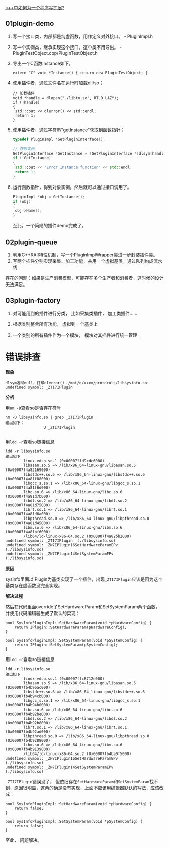 [c++中如何为一个程序写扩展?](https://www.zhihu.com/question/52538590/answer/137136003)

## 01plugin-demo

1. 写一个接口类，内部都是纯虚函数，用作定义对外接口。 - PluginImpl.h

2. 写一个实例类，继承实现这个接口。这个类不用导出。 - PluginTestObject.cpp/PluginTestObject.h

3. 导出一个C函数Instance如下。

   ```
   extern "C" void *Instance() { return new PluginTestObject; }
   ```

4. 使用插件者，通过文件名在运行时加载dll/so；

   ```
   // 加载插件
   void *handle = dlopen("./libto.so", RTLD_LAZY);
   if (!handle)
   {
   	std::cout << dlerror() << std::endl;
   	return 1;
   }
   ```

5. 使用插件者，通过字符串"getInstance"获取到函数指针；

   ```cpp
   typedef PluginImpl *GetPluginInterface();
   
   // 获取实例
   GetPluginInterface *GetInstance = (GetPluginInterface *)dlsym(handle, "Instance");
   if (!GetInstance)
   {
   	std::cout << "Error Instance function" << std::endl;
   	return 1;
   }
   ```

6. 运行函数指针，得到对象实例。然后就可以通过接口调用了。

   ```cpp
   PluginImpl *obj = GetInstance();
   if (obj)
   {
   	obj->Name();
   }
   ```

   至此，一个简陋的插件demo完成了。

## 02plugin-queue

1. 利用C++RAII特性机制，写一个PluginImplWrapper类进一步封装插件类。
2. 写两个插件分别实现采集、加工功能，共用一个虚拟基类，通过队列构成流水线



存在的问题：如果是生产消费模型，可能存在多个生产者和消费者，这时候的设计无法满足。



## 03plugin-factory

1. 对可能用到的插件进行分类， 比如采集类插件， 加工类插件……

2. 根据类别整合所有功能， 虚拟到一个基类上

3. 一个类别的所有插件作为一个模块， 模块对其插件进行统一管理

   



# 错误排查

**现象**

```
dlsym返回null，打印dlerror()：/mnt/d/xxxx/protocols/libsysinfo.so: undefined symbol: _ZTI7IPlugin
```

**分析**

用`nm -D`查看so是否存在符号

```
nm -D libsysinfo.so | grep _ZTI7IPlugin
输出如下：
                 U _ZTI7IPlugin


```

用`ldd -r`查看so链接信息

```
ldd -r libsysinfo.so
输出如下
        linux-vdso.so.1 (0x00007ffd9cdc6000)
        libasan.so.5 => /lib/x86_64-linux-gnu/libasan.so.5 (0x00007f4a82169000)
        libstdc++.so.6 => /lib/x86_64-linux-gnu/libstdc++.so.6 (0x00007f4a81f88000)
        libgcc_s.so.1 => /lib/x86_64-linux-gnu/libgcc_s.so.1 (0x00007f4a81f6d000)
        libc.so.6 => /lib/x86_64-linux-gnu/libc.so.6 (0x00007f4a81d7b000)
        libdl.so.2 => /lib/x86_64-linux-gnu/libdl.so.2 (0x00007f4a81d75000)
        librt.so.1 => /lib/x86_64-linux-gnu/librt.so.1 (0x00007f4a81d6a000)
        libpthread.so.0 => /lib/x86_64-linux-gnu/libpthread.so.0 (0x00007f4a81d45000)
        libm.so.6 => /lib/x86_64-linux-gnu/libm.so.6 (0x00007f4a81bf6000)
        /lib64/ld-linux-x86-64.so.2 (0x00007f4a82bb2000)
undefined symbol: _ZTI7IPlugin  (./libsysinfo.so)
undefined symbol: _ZN7IPlugin16SetHardwareParamEPv      (./libsysinfo.so)
undefined symbol: _ZN7IPlugin14SetSystemParamEPv        (./libsysinfo.so)
```

**原因**

sysinfo里面以IPlugin为基类实现了一个插件，出现`_ZTI7IPlugin`应该是因为这个基类存在虚函数没完全实现。

**解决过程**

然后在代码里面override了SetHardwareParam和SetSystemParam两个函数，并使用代码编辑器生成了默认的实现：

```
bool SysInfoPluginImpl::SetHardwareParam(void *pHardwareConfig) {
    return IPlugin::SetHardwareParam(pHardwareConfig);
}

bool SysInfoPluginImpl::SetSystemParam(void *pSystemConfig) {
    return IPlugin::SetSystemParam(pSystemConfig);
}
```

用`ldd -r`查看so链接信息

```
ldd -r libsysinfo.so
输出如下
        linux-vdso.so.1 (0x00007ffc8712e000)
        libasan.so.5 => /lib/x86_64-linux-gnu/libasan.so.5 (0x00007fb4b96ac000)
        libstdc++.so.6 => /lib/x86_64-linux-gnu/libstdc++.so.6 (0x00007fb4b94cb000)
        libgcc_s.so.1 => /lib/x86_64-linux-gnu/libgcc_s.so.1 (0x00007fb4b94b0000)
        libc.so.6 => /lib/x86_64-linux-gnu/libc.so.6 (0x00007fb4b92be000)
        libdl.so.2 => /lib/x86_64-linux-gnu/libdl.so.2 (0x00007fb4b92b8000)
        librt.so.1 => /lib/x86_64-linux-gnu/librt.so.1 (0x00007fb4b92ad000)
        libpthread.so.0 => /lib/x86_64-linux-gnu/libpthread.so.0 (0x00007fb4b9288000)
        libm.so.6 => /lib/x86_64-linux-gnu/libm.so.6 (0x00007fb4b9139000)
        /lib64/ld-linux-x86-64.so.2 (0x00007fb4ba0f5000)
undefined symbol: _ZN7IPlugin16SetHardwareParamEPv      (./libsysinfo.so)
undefined symbol: _ZN7IPlugin14SetSystemParamEPv        (./libsysinfo.so)
```

`_ZTI7IPlugin`错误没了， 但依旧存在`SetHardwareParam`和`SetSystemParam`找不到，原因很明显，这两的确是没有实现，上面不应该用编辑器默认的写法，应该改成：

```
bool SysInfoPluginImpl::SetHardwareParam(void *pHardwareConfig) {
    return false;
}

bool SysInfoPluginImpl::SetSystemParam(void *pSystemConfig) {
    return false;
}

```

至此， 问题解决。



